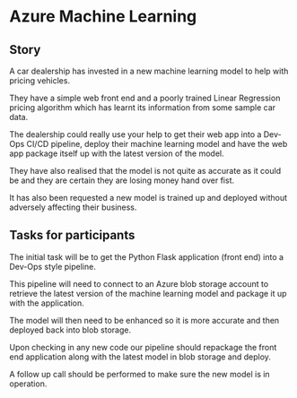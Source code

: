 # Azure Machine Learning

## Story

A car dealership has invested in a new machine learning model to help with pricing vehicles.

They have a simple web front end and a poorly trained Linear Regression pricing algorithm which has learnt its information from some sample car data.

The dealership could really use your help to get their web app into a Dev-Ops CI/CD pipeline, deploy their machine learning model and have the web app package itself up with the latest version of the model.

They have also realised that the model is not quite as accurate as it could be and they are certain they are losing money hand over fist.

It has also been requested a new model is trained up and deployed without adversely affecting their business.




## Tasks for participants

The initial task will be to get the Python Flask application (front end) into a Dev-Ops style pipeline.

This pipeline will need to connect to an Azure blob storage account to retrieve the latest version of the machine learning model and package it up with the application.

The model will then need to be enhanced so it is more accurate and then deployed back into blob storage.

Upon checking in any new code our pipeline should repackage the front end application along with the latest model in blob storage and deploy.

A follow up call should be performed to make sure the new model is in operation.
